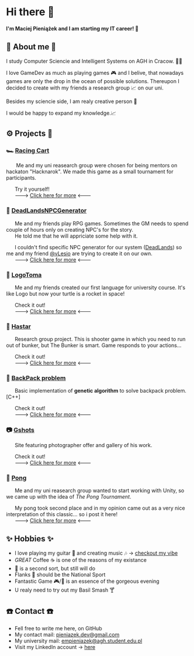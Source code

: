 # Hi there 👋

#### I'm Maciej Pieniążek and I am starting my IT career! 🥳

## 📜 About me 📜
  I study Computer Sciencie and Intelligent Systems on AGH in Cracow. 👨‍🎓
  
  I love GameDev as much as playing games 🎮 and I belive, that nowadays games are only the drop in the ocean of possible solutions. Thereupon I decided to create with my friends a research group 📈 on our uni.
  
  Besides my sciencie side, I am realy creative person 🤯
  
I would be happy to expand my knowledge.📈

## ⚙️ Projects 🔨
  ### 🏎️ [Racing Cart]() <!-- TODO: link -->
   &nbsp;&nbsp;&nbsp;&nbsp;&nbsp;&nbsp; Me and my uni reasearch group were chosen for being mentors on hackaton "Hacknarok". We made this game as a small tournament for participants. 
   
   &nbsp;&nbsp;&nbsp;&nbsp;&nbsp;&nbsp;Try it yourself!
   <br>&nbsp;&nbsp;&nbsp;&nbsp;&nbsp;&nbsp;---> [Click here for more]() <--- <!-- TODO: link -->
  
  ### 🎲 [DeadLandsNPCGenerator](https://github.com/empieniazek/DeadlandsNPCGenerator)
  &nbsp;&nbsp;&nbsp;&nbsp;&nbsp;&nbsp;Me and my friends play RPG games. Sometimes the GM needs to spend couple of hours only on creating NPC's for the story.
  <br>&nbsp;&nbsp;&nbsp;&nbsp;&nbsp;&nbsp;He told me that he will appriciate some help with it.
  
  &nbsp;&nbsp;&nbsp;&nbsp;&nbsp;&nbsp;I couldn't find specific NPC generator for our system ([DeadLands](https://en.wikipedia.org/wiki/Deadlands)) so me and my friend [@vLesio](https://github.com/vLesio) are trying to create it on our own.
  <br>&nbsp;&nbsp;&nbsp;&nbsp;&nbsp;&nbsp;---> [Click here for more](https://github.com/empieniazek/DeadlandsNPCGenerator) <---
  
  ### 🐢 [LogoToma]() <!-- TODO: link -->
  &nbsp;&nbsp;&nbsp;&nbsp;&nbsp;&nbsp;Me and my friends created our first language for university course. It's like Logo but now your turtle is a rocket in space! 
  
  &nbsp;&nbsp;&nbsp;&nbsp;&nbsp;&nbsp;Check it out!
  <br>&nbsp;&nbsp;&nbsp;&nbsp;&nbsp;&nbsp;---> [Click here for more]() <--- <!-- TODO: link -->
  
  ### 🤖 [Hastar]() <!-- TODO: link -->
  &nbsp;&nbsp;&nbsp;&nbsp;&nbsp;&nbsp;Research group project. This is shooter game in which you need to run out of bunker, but The Bunker is smart. Game responds to your actions...
  
  &nbsp;&nbsp;&nbsp;&nbsp;&nbsp;&nbsp;Check it out!
  <br>&nbsp;&nbsp;&nbsp;&nbsp;&nbsp;&nbsp;---> [Click here for more]() <--- <!-- TODO: link -->
  
  ### 🎒 [BackPack problem](https://github.com/empieniazek/Genetic_Backpack) <!-- TODO: link -->
   &nbsp;&nbsp;&nbsp;&nbsp;&nbsp;&nbsp;Basic implementation of **genetic algorithm** to solve backpack problem. [C++]
   
   &nbsp;&nbsp;&nbsp;&nbsp;&nbsp;&nbsp;Check it out!
   <br>&nbsp;&nbsp;&nbsp;&nbsp;&nbsp;&nbsp;---> [Click here for more](https://github.com/empieniazek/Genetic_Backpack) <--- <!-- TODO: link -->
   
   ### 📷 [Gshots](https://gshots.pl) <!-- TODO: link -->
   &nbsp;&nbsp;&nbsp;&nbsp;&nbsp;&nbsp;Site featuring photographer offer and gallery of his work.
   
   &nbsp;&nbsp;&nbsp;&nbsp;&nbsp;&nbsp;Check it out!
   <br>&nbsp;&nbsp;&nbsp;&nbsp;&nbsp;&nbsp;---> [Click here for more](https://gshots.pl) <--- <!-- TODO: link -->
  
  ### 🏓 [Pong]() <!-- TODO: link -->
   &nbsp;&nbsp;&nbsp;&nbsp;&nbsp;&nbsp;Me and my uni reasearch group wanted to start working with Unity, so we came up with the idea of *The Pong Tournament*.
   
   &nbsp;&nbsp;&nbsp;&nbsp;&nbsp;&nbsp;My pong took second place and in my opinion came out as a very nice interpretation of this classic... so i post it here!
   <br>&nbsp;&nbsp;&nbsp;&nbsp;&nbsp;&nbsp;---> [Click here for more]() <--- <!-- TODO: link -->

## ✨ Hobbies ✨ 
  * I love playing my guitar 🎸 and creating music 🎶 -> [checkout my vibe](https://www.youtube.com/watch?v=jzdW4ejnq6Y)
  * *GREAT* Coffee ☕ is one of the reasons of my existance
  * 🧉 is a second sort, but still will do
  * Flanks 🍺 should be the National Sport
  * Fantastic Game 🎮/🎲 is an essence of the gorgeous evening
  * U realy need to try out my Basil Smash 🍸

## ☎️ Contact ☎️
  * Fell free to write me here, on GitHub
  * My contact mail: pieniazek.dev@gmail.com
  * My university mail: empieniazek@agh.student.edu.pl
  * Visit my LinkedIn account -> [here](https://www.linkedin.com/in/empieniazek/)
  
<!-- ## 🤡 Socials 🤡 -->
